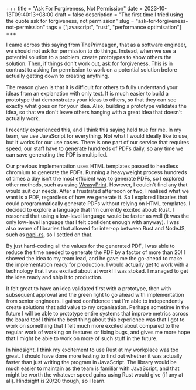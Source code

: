 +++
title = "Ask For Forgiveness, Not Permission"
date = 2023-10-13T09:40:13+08:00
draft = false
description = "The first time I tried using the quote ask for forgiveness, not permission"
slug = "ask-for-forgiveness-not-permission"
tags = ["javascript", "rust", "performance optimisation"]
+++

I came across this saying from ThePrimeagen, that as a software engineer, we should not ask for permission to do things. Instead, when we see a potential solution to a problem, create prototypes to show others the solution. Then, if things don't work out, ask for forgiveness. This is in contrast to asking for permission to work on a potential solution before actually getting down to creating anything.

The reason given is that it is difficult for others to fully understand your ideas from an explanation with only text. It is much easier to build a prototype that demonstrates your ideas to others, so that they can see exactly what goes on for your idea. Also, building a prototype validates the idea, so that we don't leave others hanging with a great idea that doesn't actually work.

I recently experienced this, and I think this saying held true for me. In my team, we use JavaScript for everything. Not what I would ideally like to use, but it works for our use cases. There is one part of our service that requires speed; our staff have to generate hundreds of PDFs daily, so any time we can save generating the PDF is multiplied.

Our previous implementation uses HTML templates passed to headless chromium to generate the PDFs. Running a heavyweight process hundreds of times a day isn't the most efficient way to generate PDFs, so I explored other methods, such as using [WeasyPrint](https://weasyprint.org/). However, I couldn't find any that would suit our needs. After a frustrated afternoon or two, I realised what we want is a PDF, regardless of how we generate it. So I explored libraries that could programmatically generate PDFs without relying on HTML templates. I decided to explore a language that I'm currently excited about: Rust. I reasoned that using a low-level language would be faster as well (it was the only low-level language that I felt confident enough with anyway). I was also aware of libraries that allowed for inter-op between Rust and NodeJS, such as [napi-rs](https://napi.rs/), so I settled on that.

By just hard-coding all the values for the generated PDF, I was able to reduce the time needed to generate the PDF by a factor of more than 20! I showed the idea to my team lead, and he gave me the go-ahead to make the implementation ready for production. I would actually get to work with a technology that I was excited about at work! I was stoked. I managed to get the idea ready and ship it to production.

It felt great to have an idea validated first with a prototype, then with subsequent approval and the green light to go ahead with implementation from senior engineers. I gained confidence that I'm able to independently create solutions that add value to my organisation. Perhaps sometime in the future I will be able to prototype entire systems that improve metrics across the board too! I think the best thing about this experience was that I got to work on something that I felt much more excited about compared to the regular work of working on features or fixing bugs, and gives me more hope that I might be able to work on more of such stuff in the future.

In hindsight, I think my excitement to use Rust at my workplace was too great. I should have done more testing to find out whether it was actually faster than just writing the program in JavaScript. The library would be much easier to maintain as the team is familiar with JavaScript, and that might be worth the whatever speed gains using Rust would give (if any at all). Hindsight is 20/20 though, so I learn.
